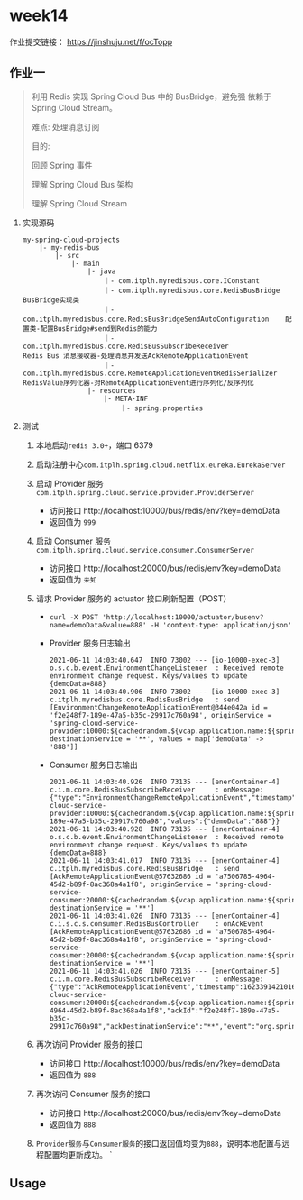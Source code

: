 # week14

作业提交链接： https://jinshuju.net/f/ocTopp

## 作业一

> 利用 Redis 实现 Spring Cloud Bus 中的 BusBridge，避免强 依赖于 Spring Cloud Stream。
> 
> 难点: 处理消息订阅
> 
> 目的:
> 
> 回顾 Spring 事件
> 
> 理解 Spring Cloud Bus 架构
> 
> 理解 Spring Cloud Stream

1. 实现源码

    ```
   my-spring-cloud-projects
        |- my-redis-bus
            |- src
                |- main
                    |- java
                        ｜- com.itplh.myredisbus.core.IConstant
                        ｜- com.itplh.myredisbus.core.RedisBusBridge                         BusBridge实现类
                        ｜- com.itplh.myredisbus.core.RedisBusBridgeSendAutoConfiguration    配置类-配置BusBridge#send到Redis的能力
                        ｜- com.itplh.myredisbus.core.RedisBusSubscribeReceiver              Redis Bus 消息接收器-处理消息并发送AckRemoteApplicationEvent
                        ｜- com.itplh.myredisbus.core.RemoteApplicationEventRedisSerializer  RedisValue序列化器-对RemoteApplicationEvent进行序列化/反序列化
                    |- resources
                        |- META-INF
                            ｜- spring.properties
    ```

2. 测试

    1. 本地启动`redis 3.0+`，端口 6379
    
    2. 启动注册中心`com.itplh.spring.cloud.netflix.eureka.EurekaServer`
    
    3. 启动 Provider 服务`com.itplh.spring.cloud.service.provider.ProviderServer`
        - 访问接口 http://localhost:10000/bus/redis/env?key=demoData
        - 返回值为 `999`
        
    4. 启动 Consumer 服务`com.itplh.spring.cloud.service.consumer.ConsumerServer`
        - 访问接口 http://localhost:20000/bus/redis/env?key=demoData
        - 返回值为 `未知`
        
    5. 请求 Provider 服务的 actuator 接口刷新配置（POST）
        - `curl -X POST 'http://localhost:10000/actuator/busenv?name=demoData&value=888' -H 'content-type: application/json'`
        - Provider 服务日志输出
        
            ```
            2021-06-11 14:03:40.647  INFO 73002 --- [io-10000-exec-3] o.s.c.b.event.EnvironmentChangeListener  : Received remote environment change request. Keys/values to update {demoData=888}
            2021-06-11 14:03:40.906  INFO 73002 --- [io-10000-exec-3] c.itplh.myredisbus.core.RedisBusBridge   : send [EnvironmentChangeRemoteApplicationEvent@344e042a id = 'f2e248f7-189e-47a5-b35c-29917c760a98', originService = 'spring-cloud-service-provider:10000:${cachedrandom.${vcap.application.name:${spring.application.name:application}}.value}', destinationService = '**', values = map['demoData' -> '888']]
            ```
            
        - Consumer 服务日志输出
        
           ```
           2021-06-11 14:03:40.926  INFO 73135 --- [enerContainer-4] c.i.m.core.RedisBusSubscribeReceiver     : onMessage: {"type":"EnvironmentChangeRemoteApplicationEvent","timestamp":1623391420646,"originService":"spring-cloud-service-provider:10000:${cachedrandom.${vcap.application.name:${spring.application.name:application}}.value}","destinationService":"**","id":"f2e248f7-189e-47a5-b35c-29917c760a98","values":{"demoData":"888"}}
           2021-06-11 14:03:40.928  INFO 73135 --- [enerContainer-4] o.s.c.b.event.EnvironmentChangeListener  : Received remote environment change request. Keys/values to update {demoData=888}
           2021-06-11 14:03:41.017  INFO 73135 --- [enerContainer-4] c.itplh.myredisbus.core.RedisBusBridge   : send [AckRemoteApplicationEvent@57632686 id = 'a7506785-4964-45d2-b89f-8ac368a4a1f8', originService = 'spring-cloud-service-consumer:20000:${cachedrandom.${vcap.application.name:${spring.application.name:application}}.value}', destinationService = '**']
           2021-06-11 14:03:41.026  INFO 73135 --- [enerContainer-4] c.i.s.c.s.consumer.RedisBusController    : onAckEvent [AckRemoteApplicationEvent@57632686 id = 'a7506785-4964-45d2-b89f-8ac368a4a1f8', originService = 'spring-cloud-service-consumer:20000:${cachedrandom.${vcap.application.name:${spring.application.name:application}}.value}', destinationService = '**']
           2021-06-11 14:03:41.026  INFO 73135 --- [enerContainer-5] c.i.m.core.RedisBusSubscribeReceiver     : onMessage: {"type":"AckRemoteApplicationEvent","timestamp":1623391421016,"originService":"spring-cloud-service-consumer:20000:${cachedrandom.${vcap.application.name:${spring.application.name:application}}.value}","destinationService":"**","id":"a7506785-4964-45d2-b89f-8ac368a4a1f8","ackId":"f2e248f7-189e-47a5-b35c-29917c760a98","ackDestinationService":"**","event":"org.springframework.cloud.bus.event.EnvironmentChangeRemoteApplicationEvent"}
           ```
           
    6. 再次访问 Provider 服务的接口
        - 访问接口 http://localhost:10000/bus/redis/env?key=demoData
        - 返回值为 `888`
        
    7. 再次访问 Consumer 服务的接口
        - 访问接口 http://localhost:20000/bus/redis/env?key=demoData
        - 返回值为 `888`
        
    8. `Provider服务`与`Consumer服务`的接口返回值均变为`888`，说明本地配置与远程配置均更新成功。
`
## Usage



